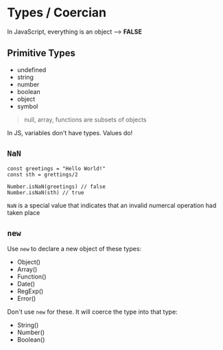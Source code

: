 # Types / Coercian

In JavaScript, everything is an object --> **FALSE**

## Primitive Types

- undefined
- string
- number
- boolean
- object
- symbol

> null, array, functions are subsets of objects

In JS, variables don't have types. Values do!

## `NaN`

```
const greetings = "Hello World!"
const sth = grettings/2

Number.isNaN(greetings) // false
Number.isNaN(sth) // true
```

`NaN` is a special value that indicates that an invalid numercal operation had taken place

## `new`

Use `new` to declare a new object of these types:

- Object()
- Array()
- Function()
- Date()
- RegExp()
- Error()

Don't use `new` for these. It will coerce the type into that type:

- String()
- Number()
- Boolean()
